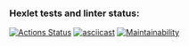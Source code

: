 ### Hexlet tests and linter status:
[![Actions Status](https://github.com/igor23samohvalov/frontend-project-lvl2/workflows/hexlet-check/badge.svg)](https://github.com/igor23samohvalov/frontend-project-lvl2/actions)
[![asciicast](https://asciinema.org/a/xrd3b98qTDovGtXdfwf5XwBen.svg)](https://asciinema.org/a/xrd3b98qTDovGtXdfwf5XwBen)
[![Maintainability](https://api.codeclimate.com/v1/badges/6d0874f3986e54b2fdc9/maintainability)](https://codeclimate.com/github/igor23samohvalov/frontend-project-lvl2/maintainability)